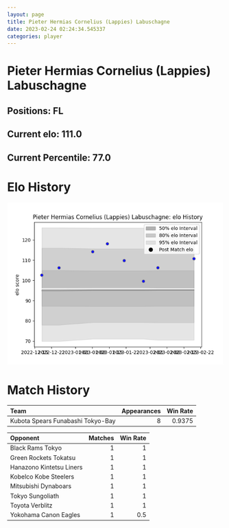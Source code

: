 ```yaml
---  
layout: page  
title: Pieter Hermias Cornelius (Lappies) Labuschagne  
date: 2023-02-24 02:24:34.545337  
categories: player  
---
```

# Pieter Hermias Cornelius (Lappies) Labuschagne

## Positions: FL

## Current elo: 111.0

## Current Percentile: 77.0

# Elo History


![elo history](history_PieterHermiasCornelius(Lappies)Labuschagne.png)
# Match History


| Team                              |   Appearances |   Win Rate |
|:----------------------------------|--------------:|-----------:|
| Kubota Spears Funabashi Tokyo-Bay |             8 |     0.9375 |

| Opponent                 |   Matches |   Win Rate |
|:-------------------------|----------:|-----------:|
| Black Rams Tokyo         |         1 |        1   |
| Green Rockets Tokatsu    |         1 |        1   |
| Hanazono Kintetsu Liners |         1 |        1   |
| Kobelco Kobe Steelers    |         1 |        1   |
| Mitsubishi Dynaboars     |         1 |        1   |
| Tokyo Sungoliath         |         1 |        1   |
| Toyota Verblitz          |         1 |        1   |
| Yokohama Canon Eagles    |         1 |        0.5 |